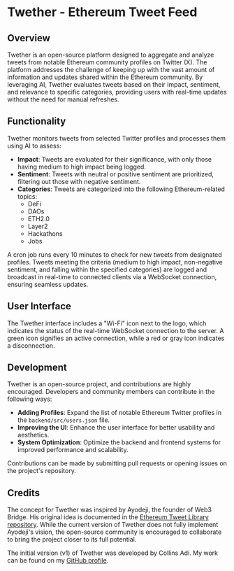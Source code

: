 

# Twether - Ethereum Tweet Feed

## Overview

Twether is an open-source platform designed to aggregate and analyze tweets from notable Ethereum community profiles on Twitter (X). The platform addresses the challenge of keeping up with the vast amount of information and updates shared within the Ethereum community. By leveraging AI, Twether evaluates tweets based on their impact, sentiment, and relevance to specific categories, providing users with real-time updates without the need for manual refreshes.

## Functionality

Twether monitors tweets from selected Twitter profiles and processes them using AI to assess:
- **Impact**: Tweets are evaluated for their significance, with only those having medium to high impact being logged.
- **Sentiment**: Tweets with neutral or positive sentiment are prioritized, filtering out those with negative sentiment.
- **Categories**: Tweets are categorized into the following Ethereum-related topics:
  - DeFi
  - DAOs
  - ETH2.0
  - Layer2
  - Hackathons
  - Jobs

A cron job runs every 10 minutes to check for new tweets from designated profiles. Tweets meeting the criteria (medium to high impact, non-negative sentiment, and falling within the specified categories) are logged and broadcast in real-time to connected clients via a WebSocket connection, ensuring seamless updates.

## User Interface

The Twether interface includes a "Wi-Fi" icon next to the logo, which indicates the status of the real-time WebSocket connection to the server. A green icon signifies an active connection, while a red or gray icon indicates a disconnection.

## Development

Twether is an open-source project, and contributions are highly encouraged. Developers and community members can contribute in the following ways:
- **Adding Profiles**: Expand the list of notable Ethereum Twitter profiles in the `backend/src/users.json` file.
- **Improving the UI**: Enhance the user interface for better usability and aesthetics.
- **System Optimization**: Optimize the backend and frontend systems for improved performance and scalability.

Contributions can be made by submitting pull requests or opening issues on the project's repository.

## Credits

The concept for Twether was inspired by Ayodeji, the founder of Web3 Bridge. His original idea is documented in the [Ethereum Tweet Library repository](https://github.com/ebunayo/Ethereum-Tweet-library). While the current version of Twether does not fully implement Ayodeji's vision, the open-source community is encouraged to collaborate to bring the project closer to its full potential.

The initial version (v1) of Twether was developed by Collins Adi. My work can be found on my [GitHub profile](https://github.com/collinsadi).

